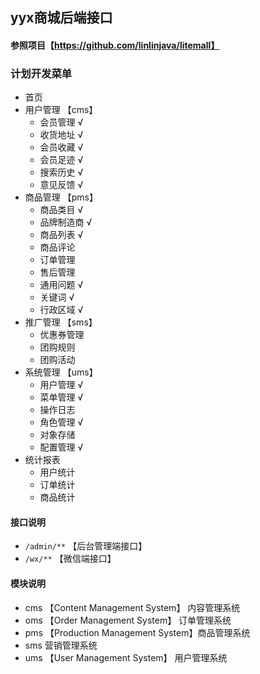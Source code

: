 ## yyx商城后端接口
#### 参照项目【https://github.com/linlinjava/litemall】
### 计划开发菜单
  - 首页
  - 用户管理 【cms】
    - 会员管理 √
    - 收货地址 √
    - 会员收藏 √
    - 会员足迹 √
    - 搜索历史 √
    - 意见反馈 √
  - 商品管理 【pms】
    - 商品类目  √
    - 品牌制造商 √
    - 商品列表 √
    - 商品评论
    - 订单管理
    - 售后管理
    - 通用问题 √
    - 关键词 √
    - 行政区域 √
  - 推广管理 【sms】
    - 优惠券管理
    - 团购规则
    - 团购活动
  - 系统管理 【ums】
    - 用户管理 √
    - 菜单管理 √
    - 操作日志
    - 角色管理 √
    - 对象存储
    - 配置管理 √
  - 统计报表
    - 用户统计
    - 订单统计
    - 商品统计
#### 接口说明
 - `/admin/**` 【后台管理端接口】
 - `/wx/**` 【微信端接口】
#### 模块说明
 - cms 【Content Management System】 内容管理系统
 - oms 【Order Management System】 订单管理系统
 - pms 【Production Management System】商品管理系统
 - sms 营销管理系统
 - ums 【User Management System】 用户管理系统